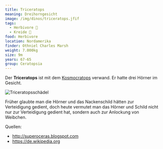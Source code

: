 ```yaml
---
title: Triceratops
meaning: Dreihorngesicht
image: /img/dinos/triceratops.jfif
tags:
  - Herbivore 🌿
  - Kreide 🦴
food: Herbivore
location: Nordamerika
finder: Othniel Charles Marsh
weight: 7.000kg
size: 9m
years: 67-65
group: Ceratopsia
---
```

Der **Triceratops** ist mit dem [Kosmocratops](/dinos/kosmoceratops/) verwand. Er hatte drei Hörner im Gesicht.

![Triceratopsschädel](/img/dinos/triceratopsschädel.png)

Früher glaubte man die Hörner und das Nackenschild hätten zur Verteidigung gedient, doch heute vermutet man das Hörner und Schild nicht nur zur Verteidigung gedient hat, sondern auch zur Anlockung von Weibchen. 

Quellen:

* <http://superoceras.blogspot.com>
* <https://de.wikipedia.org>